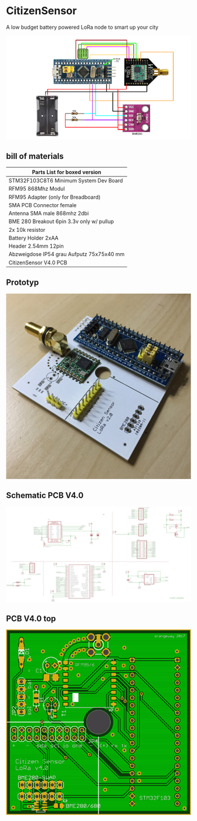 # CitizenSensor
A low budget battery powered LoRa node to smart up your city

<p align="center">
    <img src="media/STM32LoraNode.png" alt="LoraNode Fritzing"/>
</p>

## bill of materials
| Parts List for boxed version              |
|-------------------------------------------|
| STM32F103C8T6 Minimum System Dev Board    |
| RFM95 868Mhz Modul                        |
| RFM95 Adapter (only for Breadboard)       |
| SMA PCB Connector female                  |
| Antenna SMA male 868mhz 2dbi              |
| BME 280 Breakout 6pin 3.3v only w/ pullup |
| 2x 10k resistor                           |
| Battery Holder 2xAA                       |
| Header 2.54mm 12pin                       |
| Abzweigdose IP54 grau Aufputz 75x75x40 mm |
| CitizenSensor V4.0 PCB                    |

## Prototyp
<p align="center">
    <img src="media/CitizenSensorLora20.jpg" alt="Prototype"/>
</p>

## Schematic PCB V4.0
<p align="center">
    <img src="media/CitizenSensor-LoRa-STM32-v4-01-BME680.png" alt="Schematic"/>
</p>

## PCB V4.0 top
<p align="center">
    <img src="media/pcb40.png" alt="pcb"/>
</p>
